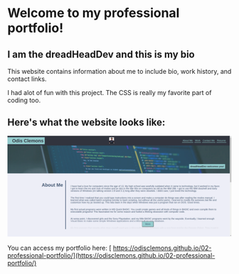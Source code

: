 # Welcome to my professional portfolio!

## I am the dreadHeadDev and this is my bio

This website contains information about me to include bio, work history, and contact links.

I had alot of fun with this project. The CSS is really my favorite part of coding too.

## Here's what the website looks like:

![screenshot of professional portfolio](/assets/images/portolio.webp)

You can access my portfolio here: [ https://odisclemons.github.io/02-professional-portfolio/](https://odisclemons.github.io/02-professional-portfolio/)
